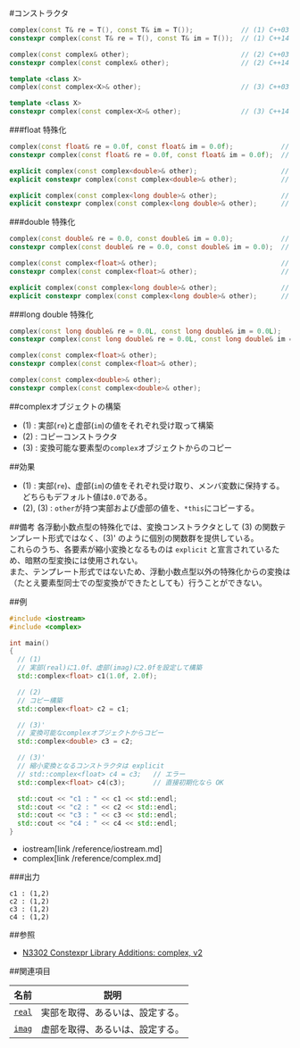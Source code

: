 #コンストラクタ
```cpp
complex(const T& re = T(), const T& im = T());            // (1) C++03
constexpr complex(const T& re = T(), const T& im = T());  // (1) C++14

complex(const complex& other);                            // (2) C++03
constexpr complex(const complex& other);                  // (2) C++14

template <class X>
complex(const complex<X>& other);                         // (3) C++03

template <class X>
constexpr complex(const complex<X>& other);               // (3) C++14
```

###float 特殊化
```cpp
complex(const float& re = 0.0f, const float& im = 0.0f);			// (1) C++03
constexpr complex(const float& re = 0.0f, const float& im = 0.0f);	// (1) C++14

explicit complex(const complex<double>& other);						// (3)' C++03
explicit constexpr complex(const complex<double>& other);			// (3)' C++14

explicit complex(const complex<long double>& other);				// (3)' C++03
explicit constexpr complex(const complex<long double>& other);		// (3)' C++14
```

###double 特殊化
```cpp
complex(const double& re = 0.0, const double& im = 0.0);			// (1) C++03
constexpr complex(const double& re = 0.0, const double& im = 0.0);	// (1) C++14

complex(const complex<float>& other);								// (3)' C++03
constexpr complex(const complex<float>& other);						// (3)' C++14

explicit complex(const complex<long double>& other);				// (3)' C++03
explicit constexpr complex(const complex<long double>& other);		// (3)' C++14
```

###long double 特殊化
```cpp
complex(const long double& re = 0.0L, const long double& im = 0.0L);			// (1) C++03
constexpr complex(const long double& re = 0.0L, const long double& im = 0.0L);	// (1) C++14

complex(const complex<float>& other);											// (3)' C++03
constexpr complex(const complex<float>& other);									// (3)' C++14

complex(const complex<double>& other);											// (3)' C++03
constexpr complex(const complex<double>& other);								// (3)' C++14
```

##complexオブジェクトの構築
- (1) : 実部(`re`)と虚部(`im`)の値をそれぞれ受け取って構築
- (2) : コピーコンストラクタ
- (3) : 変換可能な要素型の`complex`オブジェクトからのコピー


##効果
- (1) : 実部(`re`)、虚部(`im`)の値をそれぞれ受け取り、メンバ変数に保持する。どちらもデフォルト値は`0.0`である。
- (2), (3) : `other`が持つ実部および虚部の値を、`*this`にコピーする。


##備考
各浮動小数点型の特殊化では、変換コンストラクタとして (3) の関数テンプレート形式ではなく、(3)' のように個別の関数群を提供している。  
これらのうち、各要素が縮小変換となるものは `explicit` と宣言されているため、暗黙の型変換には使用されない。  
また、テンプレート形式ではないため、浮動小数点型以外の特殊化からの変換は（たとえ要素型同士での型変換ができたとしても）行うことができない。


##例
```cpp
#include <iostream>
#include <complex>

int main()
{
  // (1)
  // 実部(real)に1.0f、虚部(imag)に2.0fを設定して構築
  std::complex<float> c1(1.0f, 2.0f);

  // (2)
  // コピー構築
  std::complex<float> c2 = c1;

  // (3)'
  // 変換可能なcomplexオブジェクトからコピー
  std::complex<double> c3 = c2;

  // (3)'
  // 縮小変換となるコンストラクタは explicit
  // std::complex<float> c4 = c3;	// エラー
  std::complex<float> c4(c3);		// 直接初期化なら OK

  std::cout << "c1 : " << c1 << std::endl;
  std::cout << "c2 : " << c2 << std::endl;
  std::cout << "c3 : " << c3 << std::endl;
  std::cout << "c4 : " << c4 << std::endl;
}
```
* iostream[link /reference/iostream.md]
* complex[link /reference/complex.md]

###出力
```
c1 : (1,2)
c2 : (1,2)
c3 : (1,2)
c4 : (1,2)
```


##参照
- [N3302 Constexpr Library Additions: complex, v2](http://www.open-std.org/jtc1/sc22/wg21/docs/papers/2011/n3302.html)


##関連項目

| 名前             | 説明                             |
|------------------|----------------------------------|
|[`real`](real.md) | 実部を取得、あるいは、設定する。 |
|[`imag`](imag.md) | 虚部を取得、あるいは、設定する。 |
